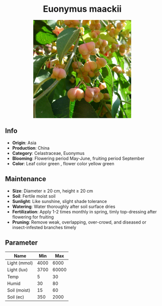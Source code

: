 <h1 align='center'>Euonymus maackii</h1>
<p align="center">
    <img 
        align='center'
        width='320'
        src="../images/euonymus maackii.png" 
        alt='Euonymus maackii' />
</p>

## Info

 - **Origin**: Asia
 - **Production**: China
 - **Category**: Celastraceae, Euonymus
 - **Blooming**: Flowering period May-June, fruiting period September
 - **Color**: Leaf color green , flower color yellow green

## Maintenance

 - **Size**: Diameter ≥ 20 cm, height ≥ 20 cm
 - **Soil**: Fertile moist soil
 - **Sunlight**: Like sunshine, slight shade tolerance
 - **Watering**: Water thoroughly after soil surface dries
 - **Fertilization**: Apply 1-2 times monthly in spring, timly top-dressing after flowering for fruiting
 - **Pruning**: Remove weak, overlapping, over-crowd, and diseased or insect-infested branches timely

## Parameter

| Name         | Min  | Max   |
|--------------|------|-------|
| Light (mmol) | 4000 | 6000  |
| Light (lux)  | 3700 | 60000 |
| Temp         | 5    | 30    |
| Humid        | 30   | 80    |
| Soil (moist) | 15   | 60    |
| Soil (ec)    | 350  | 2000  |